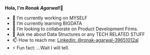 **Hola, I'm *Ronak Agarwal*!**👋

- 🔭 I’m currently working on MYSELF
- 🌱 I’m currently learning BIGDATA
- 👯 I’m looking to collaborate on Product Development Firms.
- 💬 Ask me about Data Structures or any TECH RELATED STUFF
- 📫 How to reach me: [Linkedin: @ronak-agarwal-39651012al](https://www.linkedin.com/in/ronak-agarwal-39651012a/)
- ⚡ Fun fact: ...Wait I will tell.

